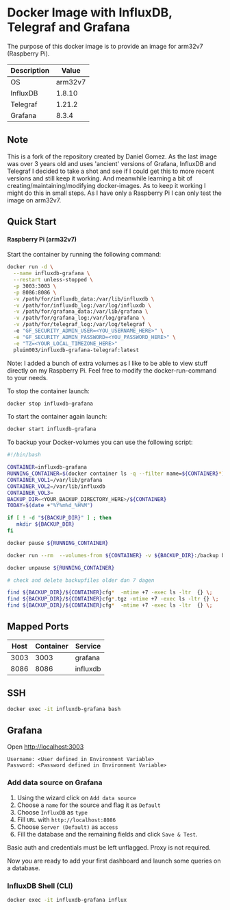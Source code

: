 # Docker Image with InfluxDB, Telegraf and Grafana

The purpose of this docker image is to provide an image for arm32v7 (Raspberry Pi).

| Description  | Value             |
|--------------|-------------------|
| OS           | arm32v7           |
| InfluxDB     | 1.8.10            |
| Telegraf     | 1.21.2            |
| Grafana      | 8.3.4             |

## Note

This is a fork of the repository created by Daniel Gomez. As the last image was over 3 years old and uses 'ancient' versions of Grafana, InfluxDB and Telegraf I decided to take a shot and see if I could get this to more recent versions and still keep it working. And meanwhile learning a bit of creating/maintaining/modifying docker-images.
As to keep it working I might do this in small steps.
As I have only a Raspberry Pi I can only test the image on arm32v7.

## Quick Start

#### Raspberry Pi (arm32v7)

Start the container by running the following command:

```sh
docker run -d \
  --name influxdb-grafana \
  --restart unless-stopped \
  -p 3003:3003 \
  -p 8086:8086 \
  -v /path/for/influxdb_data:/var/lib/influxdb \
  -v /path/for/influxdb_log:/var/log/influxdb \
  -v /path/for/grafana_data:/var/lib/grafana \
  -v /path/for/grafana_log:/var/log/grafana \
  -v /path/for/telegraf_log:/var/log/telegraf \ 
  -e "GF_SECURITY_ADMIN_USER=<YOU_USERNAME_HERE>" \
  -e "GF_SECURITY_ADMIN_PASSWORD=<YOU_PASSWORD_HERE>" \
  -e "TZ=<YOUR_LOCAL_TIMEZONE_HERE>"
  pluim003/influxdb-grafana-telegraf:latest
```

Note: I added a bunch of extra volumes as I like to be able to view stuff directly on my Raspberry Pi. Feel free to modify the docker-run-command to your needs.

To stop the container launch:

```sh
docker stop influxdb-grafana
```

To start the container again launch:

```sh
docker start influxdb-grafana
```

To backup your Docker-volumes you can use the following script:

```sh
#!/bin/bash

CONTAINER=influxdb-grafana
RUNNING_CONTAINER=$(docker container ls -q --filter name=${CONTAINER}*)
CONTAINER_VOL1=/var/lib/grafana
CONTAINER_VOL2=/var/lib/influxdb
CONTAINER_VOL3=
BACKUP_DIR=<YOUR_BACKUP_DIRECTORY_HERE>/${CONTAINER}
TODAY=$(date +"%Y%m%d_%H%M")

if [ ! -d "${BACKUP_DIR}" ] ; then
   mkdir ${BACKUP_DIR}
fi

docker pause ${RUNNING_CONTAINER}

docker run --rm  --volumes-from ${CONTAINER} -v ${BACKUP_DIR}:/backup busybox tar cvpfz /backup/${CONTAINER}cfg_${TODAY}.tgz ${CONTAINER_VOL1} ${CONTAINER_VOL2} ${CONTAINER_VOL3}

docker unpause ${RUNNING_CONTAINER}

# check and delete backupfiles older dan 7 dagen

find ${BACKUP_DIR}/${CONTAINER}cfg*  -mtime +7 -exec ls -ltr  {} \;
find ${BACKUP_DIR}/${CONTAINER}cfg*.tgz -mtime +7 -exec ls -ltr {} \;
find ${BACKUP_DIR}/${CONTAINER}cfg*  -mtime +7 -exec ls -ltr  {} \;
```

## Mapped Ports

| Host  | Container | Service  |
|-------|-----------|----------|
| 3003  | 3003      | grafana  |
| 8086  | 8086      | influxdb |

## SSH

```sh
docker exec -it influxdb-grafana bash
```

## Grafana

Open <http://localhost:3003>

```
Username: <User defined in Environment Variable>
Password: <Password defined in Environment Variable>
```

### Add data source on Grafana

1. Using the wizard click on `Add data source`
2. Choose a `name` for the source and flag it as `Default`
3. Choose `InfluxDB` as `type`
4. Fill `URL` with `http://localhost:8086`
5. Choose `Server (Default)` as `access`
6. Fill the database and the remaining fields and click `Save & Test`.

Basic auth and credentials must be left unflagged. Proxy is not required.

Now you are ready to add your first dashboard and launch some queries on a database.

### InfluxDB Shell (CLI)

```sh
docker exec -it influxdb-grafana influx
```
